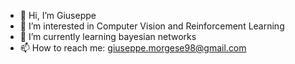 - 👋 Hi, I’m Giuseppe
- 👀 I’m interested in Computer Vision and Reinforcement Learning
- 🌱 I’m currently learning bayesian networks
- 📫 How to reach me: giuseppe.morgese98@gmail.com

<!---
GiuseppeMorgese/GiuseppeMorgese is a ✨ special ✨ repository because its `README.md` (this file) appears on your GitHub profile.
You can click the Preview link to take a look at your changes.
--->
